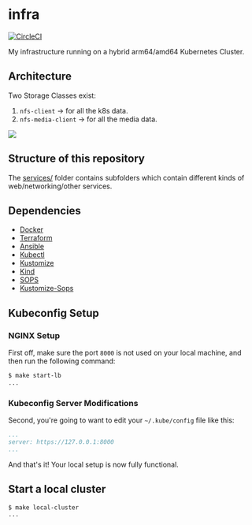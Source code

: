 # infra

[![CircleCI](https://circleci.com/gh/cguertin14/infra.svg?style=shield)](https://circleci.com/gh/cguertin14/infra)

My infrastructure running on a hybrid arm64/amd64 Kubernetes Cluster.

## Architecture

Two Storage Classes exist:
1. `nfs-client` -> for all the k8s data.
2. `nfs-media-client` -> for all the media data.

![](https://uml.planttext.com/plantuml/png/VLHHJy8m47vUVyM5Tn1Q86gC0J568nAYF9gOibPP7Ars7P0O_xlTsZ4wAY_BxhlhzzrzwswKQQfqlauX4U-A0bNnAj4yrhdY2CMfp1ay2CsLuBgAf-CP_A08HK8o3a_ciNRlpp8tfIwOIifkQ4f5N42Pbef-S9YDN-fWmhzM24MMDaxpp9m6ca7hCL-MaZo3YOFXLG10xm9tUiFpJhVJFSFz5d9Q4ocqakdSgF6YDukkQN6ovuVO3ucXY1ZLT4ap3bp734M_5UsjmHkSMwa-3pXjYFsG-67V3mU5GENUxdpuDZClMQ40O1lZB37Dg4tXcyF49Za6rub84hthsexTjD3EszTk43VnCKGEeC9_Qt6R6UpGIXJL3fJ9yklLFTi3zYDMybSbkBSf1ECmJC9mFmmF2W-h0OEYE2oAmw8uB8eRehM3GKqIrYHXJHBM9FyDMZdWtH0_vL-Knh7zVMbE5o349mXnax3PUO2FdE0ZHtpcGbTh1zhAfCer0vTmlrZCGV7ld6SQMR3CszLZ2kwasbB5zZKkKHOThgH0gPSk6wh-ZEDQDEA2cRtv1m00)

## Structure of this repository

The [services/](./services) folder contains subfolders which contain different kinds of web/networking/other services.

## Dependencies

* [Docker](https://docker.io)
* [Terraform](https://terraform.io)
* [Ansible](https://www.ansible.com/)
* [Kubectl](https://kubernetes.io)
* [Kustomize](https://kustomize.io)
* [Kind](https://kind.sigs.k8s.io/)
* [SOPS](https://github.com/mozilla/sops)
* [Kustomize-Sops](https://github.com/viaduct-ai/kustomize-sops)

## Kubeconfig Setup

### NGINX Setup

First off, make sure the port `8000` is not used on your local machine, and then run the following command:
```bash
$ make start-lb
...
```

### Kubeconfig Server Modifications

Second, you're going to want to edit your `~/.kube/config` file like this:
```yaml
...
server: https://127.0.0.1:8000
...
```

And that's it! Your local setup is now fully functional.

## Start a local cluster

```bash
$ make local-cluster
...
```
